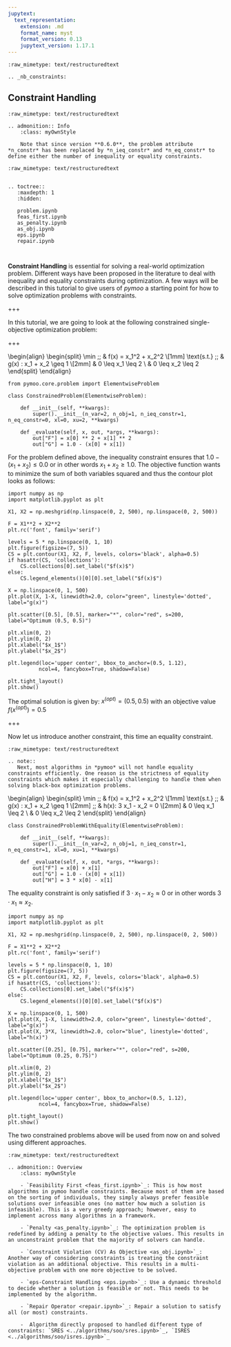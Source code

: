 ```yaml
---
jupytext:
  text_representation:
    extension: .md
    format_name: myst
    format_version: 0.13
    jupytext_version: 1.17.1
---
```


```{raw-cell}
:raw_mimetype: text/restructuredtext

.. _nb_constraints:
```

## Constraint Handling

```{raw-cell}
:raw_mimetype: text/restructuredtext

.. admonition:: Info
    :class: myOwnStyle

    Note that since version **0.6.0**, the problem attribute *n_constr* has been replaced by *n_ieq_constr* and *n_eq_constr* to define either the number of inequality or equality constraints.
```

```{raw-cell}
:raw_mimetype: text/restructuredtext


.. toctree::
   :maxdepth: 1
   :hidden:
   
   problem.ipynb
   feas_first.ipynb
   as_penalty.ipynb
   as_obj.ipynb
   eps.ipynb
   repair.ipynb
   
   
```

**Constraint Handling** is essential for solving a real-world optimization problem. Different ways have been proposed in the literature to deal with inequality and equality constraints during optimization. A few ways will be described in this tutorial to give users of *pymoo* a starting point for how to solve optimization problems with constraints.

+++

In this tutorial, we are going to look at the following constrained single-objective optimization problem:

+++

\begin{align} 
\begin{split}
\min \;\; & f(x) = x_1^2 + x_2^2 \\[1mm]
\text{s.t.} \;\; & g(x) : x_1 + x_2 \geq 1 \\[2mm]
& 0 \leq x_1 \leq 2 \\
& 0 \leq x_2 \leq 2 
\end{split}
\end{align}

```{code-cell} ipython3
from pymoo.core.problem import ElementwiseProblem

class ConstrainedProblem(ElementwiseProblem):

    def __init__(self, **kwargs):
        super().__init__(n_var=2, n_obj=1, n_ieq_constr=1, n_eq_constr=0, xl=0, xu=2, **kwargs)

    def _evaluate(self, x, out, *args, **kwargs):
        out["F"] = x[0] ** 2 + x[1] ** 2
        out["G"] = 1.0 - (x[0] + x[1])
```

For the problem defined above, the inequality constraint ensures that $1.0 - (x_1 + x_2) \leq 0.0$ or in other words $x_1 + x_2 \geq 1.0$. The objective function wants to minimize the sum of both variables squared and thus the contour plot looks as follows:

```{code-cell} ipython3
import numpy as np
import matplotlib.pyplot as plt

X1, X2 = np.meshgrid(np.linspace(0, 2, 500), np.linspace(0, 2, 500))

F = X1**2 + X2**2
plt.rc('font', family='serif')

levels = 5 * np.linspace(0, 1, 10)
plt.figure(figsize=(7, 5))
CS = plt.contour(X1, X2, F, levels, colors='black', alpha=0.5)
if hasattr(CS, 'collections'):
    CS.collections[0].set_label("$f(x)$")
else:
    CS.legend_elements()[0][0].set_label("$f(x)$")

X = np.linspace(0, 1, 500)
plt.plot(X, 1-X, linewidth=2.0, color="green", linestyle='dotted', label="g(x)")

plt.scatter([0.5], [0.5], marker="*", color="red", s=200, label="Optimum (0.5, 0.5)")

plt.xlim(0, 2)
plt.ylim(0, 2)
plt.xlabel("$x_1$")
plt.ylabel("$x_2$")

plt.legend(loc='upper center', bbox_to_anchor=(0.5, 1.12),
          ncol=4, fancybox=True, shadow=False)

plt.tight_layout()
plt.show()
```

The optimal solution is given by: $x^{(opt)} = (0.5, 0.5)$ with an objective value $f(x^{(opt)}) = 0.5$

+++

Now let us introduce another constraint, this time an equality constraint.

```{raw-cell}
:raw_mimetype: text/restructuredtext

.. note::
   Next, most algorithms in *pymoo* will not handle equality constraints efficiently. One reason is the strictness of equality constraints which makes it especially challenging to handle them when solving black-box optimization problems. 
```

\begin{align} 
\begin{split}
\min \;\; & f(x) = x_1^2 + x_2^2 \\[1mm]
\text{s.t.} \;\; & g(x) : x_1 + x_2 \geq 1 \\[2mm]
\;\; & h(x): 3 x_1 - x_2 = 0 \\[2mm]
& 0 \leq x_1 \leq 2 \\
& 0 \leq x_2 \leq 2 
\end{split}
\end{align}

```{code-cell} ipython3
class ConstrainedProblemWithEquality(ElementwiseProblem):

    def __init__(self, **kwargs):
        super().__init__(n_var=2, n_obj=1, n_ieq_constr=1, n_eq_constr=1, xl=0, xu=1, **kwargs)

    def _evaluate(self, x, out, *args, **kwargs):
        out["F"] = x[0] + x[1]
        out["G"] = 1.0 - (x[0] + x[1])
        out["H"] = 3 * x[0] - x[1]
```

The equality constraint is only satisfied if $3 \cdot x_1 - x_2 \approx 0$ or in other words $3\cdot x_1 \approx x_2$. 

```{code-cell} ipython3
import numpy as np
import matplotlib.pyplot as plt

X1, X2 = np.meshgrid(np.linspace(0, 2, 500), np.linspace(0, 2, 500))

F = X1**2 + X2**2
plt.rc('font', family='serif')

levels = 5 * np.linspace(0, 1, 10)
plt.figure(figsize=(7, 5))
CS = plt.contour(X1, X2, F, levels, colors='black', alpha=0.5)
if hasattr(CS, 'collections'):
    CS.collections[0].set_label("$f(x)$")
else:
    CS.legend_elements()[0][0].set_label("$f(x)$")

X = np.linspace(0, 1, 500)
plt.plot(X, 1-X, linewidth=2.0, color="green", linestyle='dotted', label="g(x)")
plt.plot(X, 3*X, linewidth=2.0, color="blue", linestyle='dotted', label="h(x)")

plt.scatter([0.25], [0.75], marker="*", color="red", s=200, label="Optimum (0.25, 0.75)")

plt.xlim(0, 2)
plt.ylim(0, 2)
plt.xlabel("$x_1$")
plt.ylabel("$x_2$")

plt.legend(loc='upper center', bbox_to_anchor=(0.5, 1.12),
          ncol=4, fancybox=True, shadow=False)

plt.tight_layout()
plt.show()
```

The two constrained problems above will be used from now on and solved using different approaches.

```{raw-cell}
:raw_mimetype: text/restructuredtext

.. admonition:: Overview
    :class: myOwnStyle

    - `Feasibility First <feas_first.ipynb>`_: This is how most algorithms in pymoo handle constraints. Because most of them are based on the sorting of individuals, they simply always prefer feasible solutions over infeasible ones (no matter how much a solution is infeasible). This is a very greedy approach; however, easy to implement across many algorithms in a framework.

    - `Penalty <as_penalty.ipynb>`_: The optimization problem is redefined by adding a penalty to the objective values. This results in an unconstraint problem that the majority of solvers can handle. 

    - `Constraint Violation (CV) As Objective <as_obj.ipynb>`_: Another way of considering constraints is treating the constraint violation as an additional objective. This results in a multi-objective problem with one more objective to be solved.

    - `eps-Constraint Handling <eps.ipynb>`_: Use a dynamic threshold to decide whether a solution is feasible or not. This needs to be implemented by the algorithm.

    - `Repair Operator <repair.ipynb>`_: Repair a solution to satisfy all (or most) constraints.
    
    -  Algorithm directly proposed to handled different type of constraints: `SRES <../algorithms/soo/sres.ipynb>`_, `ISRES <../algorithms/soo/isres.ipynb>`_
```
